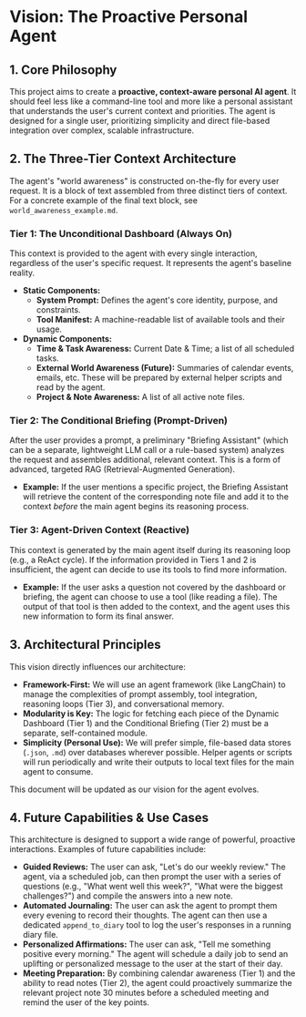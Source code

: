 # Vision: The Proactive Personal Agent

## 1. Core Philosophy

This project aims to create a **proactive, context-aware personal AI agent**. It should feel less like a command-line tool and more like a personal assistant that understands the user's current context and priorities. The agent is designed for a single user, prioritizing simplicity and direct file-based integration over complex, scalable infrastructure.

## 2. The Three-Tier Context Architecture

The agent's "world awareness" is constructed on-the-fly for every user request. It is a block of text assembled from three distinct tiers of context. For a concrete example of the final text block, see `world_awareness_example.md`.

### Tier 1: The Unconditional Dashboard (Always On)
This context is provided to the agent with every single interaction, regardless of the user's specific request. It represents the agent's baseline reality.

*   **Static Components:**
    *   **System Prompt:** Defines the agent's core identity, purpose, and constraints.
    *   **Tool Manifest:** A machine-readable list of available tools and their usage.
*   **Dynamic Components:**
    *   **Time & Task Awareness:** Current Date & Time; a list of all scheduled tasks.
    *   **External World Awareness (Future):** Summaries of calendar events, emails, etc. These will be prepared by external helper scripts and read by the agent.
    *   **Project & Note Awareness:** A list of all active note files.

### Tier 2: The Conditional Briefing (Prompt-Driven)
After the user provides a prompt, a preliminary "Briefing Assistant" (which can be a separate, lightweight LLM call or a rule-based system) analyzes the request and assembles additional, relevant context. This is a form of advanced, targeted RAG (Retrieval-Augmented Generation).

*   **Example:** If the user mentions a specific project, the Briefing Assistant will retrieve the content of the corresponding note file and add it to the context *before* the main agent begins its reasoning process.

### Tier 3: Agent-Driven Context (Reactive)
This context is generated by the main agent itself during its reasoning loop (e.g., a ReAct cycle). If the information provided in Tiers 1 and 2 is insufficient, the agent can decide to use its tools to find more information.

*   **Example:** If the user asks a question not covered by the dashboard or briefing, the agent can choose to use a tool (like reading a file). The output of that tool is then added to the context, and the agent uses this new information to form its final answer.

## 3. Architectural Principles

This vision directly influences our architecture:

*   **Framework-First:** We will use an agent framework (like LangChain) to manage the complexities of prompt assembly, tool integration, reasoning loops (Tier 3), and conversational memory.
*   **Modularity is Key:** The logic for fetching each piece of the Dynamic Dashboard (Tier 1) and the Conditional Briefing (Tier 2) must be a separate, self-contained module.
*   **Simplicity (Personal Use):** We will prefer simple, file-based data stores (`.json`, `.md`) over databases wherever possible. Helper agents or scripts will run periodically and write their outputs to local text files for the main agent to consume.

This document will be updated as our vision for the agent evolves.

## 4. Future Capabilities & Use Cases

This architecture is designed to support a wide range of powerful, proactive interactions. Examples of future capabilities include:

*   **Guided Reviews:** The user can ask, "Let's do our weekly review." The agent, via a scheduled job, can then prompt the user with a series of questions (e.g., "What went well this week?", "What were the biggest challenges?") and compile the answers into a new note.
*   **Automated Journaling:** The user can ask the agent to prompt them every evening to record their thoughts. The agent can then use a dedicated `append_to_diary` tool to log the user's responses in a running diary file.
*   **Personalized Affirmations:** The user can ask, "Tell me something positive every morning." The agent will schedule a daily job to send an uplifting or personalized message to the user at the start of their day.
*   **Meeting Preparation:** By combining calendar awareness (Tier 1) and the ability to read notes (Tier 2), the agent could proactively summarize the relevant project note 30 minutes before a scheduled meeting and remind the user of the key points.
